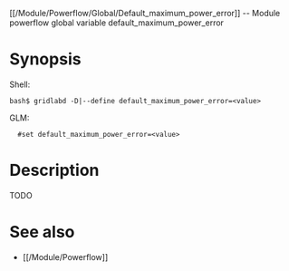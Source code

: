 [[/Module/Powerflow/Global/Default_maximum_power_error]] -- Module powerflow global variable default_maximum_power_error

# Synopsis
Shell:
~~~
bash$ gridlabd -D|--define default_maximum_power_error=<value>
~~~
GLM:
~~~
  #set default_maximum_power_error=<value>
~~~

# Description

TODO

# See also
* [[/Module/Powerflow]]
